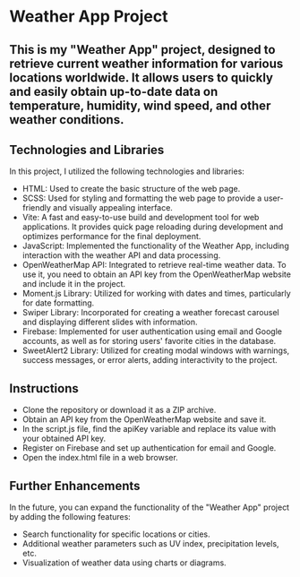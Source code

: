 
# Weather App Project

## This is my "Weather App" project, designed to retrieve current weather information for various locations worldwide. It allows users to quickly and easily obtain up-to-date data on temperature, humidity, wind speed, and other weather conditions.

## Technologies and Libraries
In this project, I utilized the following technologies and libraries:
 - HTML: Used to create the basic structure of the web page.
 - SCSS: Used for styling and formatting the web page to provide a user-friendly and visually appealing interface.
 - Vite: A fast and easy-to-use build and development tool for web applications. It provides quick page reloading during development and optimizes performance for the final deployment.
 - JavaScript: Implemented the functionality of the Weather App, including interaction with the weather API and data processing.
 - OpenWeatherMap API: Integrated to retrieve real-time weather data. To use it, you need to obtain an API key from the OpenWeatherMap website and include it in the project.
 - Moment.js Library: Utilized for working with dates and times, particularly for date formatting.
 - Swiper Library: Incorporated for creating a weather forecast carousel and displaying different slides with information.
 - Firebase: Implemented for user authentication using email and Google accounts, as well as for storing users' favorite cities in the database.
 - SweetAlert2 Library: Utilized for creating modal windows with warnings, success messages, or error alerts, adding interactivity to the project.

## Instructions

- Clone the repository or download it as a ZIP archive.
- Obtain an API key from the OpenWeatherMap website and save it.
- In the script.js file, find the apiKey variable and replace its value with your obtained API key.
- Register on Firebase and set up authentication for email and Google.
- Open the index.html file in a web browser.

## Further Enhancements
In the future, you can expand the functionality of the "Weather App" project by adding the following features:
- Search functionality for specific locations or cities.
- Additional weather parameters such as UV index, precipitation levels, etc.
- Visualization of weather data using charts or diagrams.
